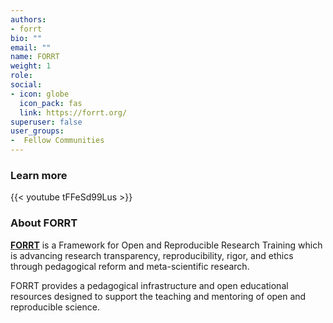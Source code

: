 ```yaml
---
authors:
- forrt
bio: ""
email: ""
name: FORRT
weight: 1
role: 
social:
- icon: globe
  icon_pack: fas
  link: https://forrt.org/
superuser: false
user_groups:
-  Fellow Communities
---
```


### Learn more

{{< youtube tFFeSd99Lus >}} 

### About FORRT

**[FORRT](https://forrt.org/)** is a Framework for Open and Reproducible Research Training which is advancing research transparency, reproducibility, rigor, and ethics through pedagogical reform and meta-scientific research.

FORRT provides a pedagogical infrastructure and open educational resources designed to support the teaching and mentoring of open and reproducible science.
